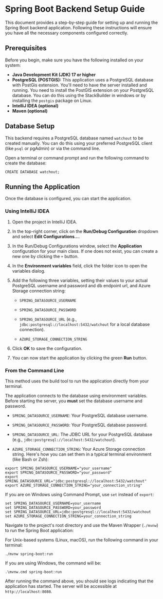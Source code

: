 # Spring Boot Backend Setup Guide

This document provides a step-by-step guide for setting up and running the Spring Boot backend application. Following these instructions will ensure you have all the necessary components configured correctly.

## Prerequisites

Before you begin, make sure you have the following installed on your system:

* **Java Development Kit (JDK) 17 or higher**
* **PostgreSQL (POSTGIS):** This application uses a PostgreSQL database with PostGis extension. You'll need to have the server installed and running. You need to install the PostGIS extension on your PostgreSQL database. You can do this using the StackBuilder in windows or by installing the `postgis` package on Linux.
* **IntelliJ IDEA (optional)** 
* **Maven (optional)** 

## Database Setup

This backend requires a PostgreSQL database named `watchout` to be created manually. You can do this using your preferred PostgreSQL client (like `psql` or pgAdmin) or via the command line.

Open a terminal or command prompt and run the following command to create the database:

```
CREATE DATABASE watchout;
```

## Running the Application

Once the database is configured, you can start the application.

### Using IntelliJ IDEA

1. Open the project in IntelliJ IDEA.

2. In the top-right corner, click on the **Run/Debug Configuration** dropdown and select **Edit Configurations...**.

3. In the Run/Debug Configurations window, select the **Application** configuration for your main class. If one does not exist, you can create a new one by clicking the `+` button.

4. In the **Environment variables** field, click the folder icon to open the variables dialog.

5. Add the following three variables, setting their values to your actual PostgreSQL username and password and db endpoint url, and Azure Storage connection string:

    * `SPRING_DATASOURCE_USERNAME` 

    * `SPRING_DATASOURCE_PASSWORD`

    * `SPRING_DATASOURCE_URL` (e.g., `jdbc:postgresql://localhost:5432/watchout` for a local database connection).

   * `AZURE_STORAGE_CONNECTION_STRING`

6. Click **OK** to save the configuration.

7. You can now start the application by clicking the green **Run** button.

### From the Command Line

This method uses the build tool to run the application directly from your terminal.

The application connects to the database using environment variables. Before starting the server, you **must** set the database username and password.

* `SPRING_DATASOURCE_USERNAME`: Your PostgreSQL database username.

* `SPRING_DATASOURCE_PASSWORD`: Your PostgreSQL database password.

* `SPRING_DATASOURCE_URL`: The JDBC URL for your PostgreSQL database (e.g., `jdbc:postgresql://localhost:5432/watchout`).

* `AZURE_STORAGE_CONNECTION_STRING`: Your Azure Storage connection string.
Here's how you can set them in a typical terminal environment (like Bash or Zsh):

```
export SPRING_DATASOURCE_USERNAME="your_username"
export SPRING_DATASOURCE_PASSWORD="your_password"
export SPRING_DATASOURCE_URL="jdbc:postgresql://localhost:5432/watchout"
export AZURE_STORAGE_CONNECTION_STRING="your_connection_string"
```

If you are on Windows using Command Prompt, use `set` instead of `export`:

```
set SPRING_DATASOURCE_USERNAME=your_username
set SPRING_DATASOURCE_PASSWORD=your_password
set SPRING_DATASOURCE_URL=jdbc:postgresql://localhost:5432/watchout
set AZURE_STORAGE_CONNECTION_STRING=your_connection_string
```

Navigate to the project's root directory and use the Maven Wrapper (`./mvnw`) to run the Spring Boot application:

For Unix-based systems (Linux, macOS), run the following command in your terminal:

```
./mvnw spring-boot:run
```

If you are using Windows, the command will be:

```
.\mvnw.cmd spring-boot:run
```

After running the command above, you should see logs indicating that the application has started. The server will be accessible at `http://localhost:8080`.